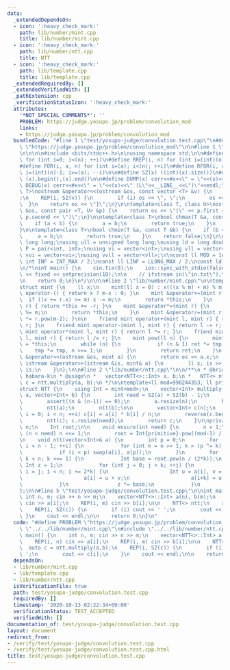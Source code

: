 ```yaml
---
data:
  _extendedDependsOn:
  - icon: ':heavy_check_mark:'
    path: lib/number/mint.cpp
    title: lib/number/mint.cpp
  - icon: ':heavy_check_mark:'
    path: lib/number/ntt.cpp
    title: NTT
  - icon: ':heavy_check_mark:'
    path: lib/template.cpp
    title: lib/template.cpp
  _extendedRequiredBy: []
  _extendedVerifiedWith: []
  _pathExtension: cpp
  _verificationStatusIcon: ':heavy_check_mark:'
  attributes:
    '*NOT_SPECIAL_COMMENTS*': ''
    PROBLEM: https://judge.yosupo.jp/problem/convolution_mod
    links:
    - https://judge.yosupo.jp/problem/convolution_mod
  bundledCode: "#line 1 \"test/yosupo-judge/convolution.test.cpp\"\n#define PROBLEM\
    \ \"https://judge.yosupo.jp/problem/convolution_mod\"\n\n#line 1 \"lib/template.cpp\"\
    \n\n\n\n#include <bits/stdc++.h>\n\nusing namespace std;\n\n#define REP(i, n)\
    \ for (int i=0; i<(n); ++i)\n#define RREP(i, n) for (int i=(int)(n)-1; i>=0; --i)\n\
    #define FOR(i, a, n) for (int i=(a); i<(n); ++i)\n#define RFOR(i, a, n) for (int\
    \ i=(int)(n)-1; i>=(a); --i)\n\n#define SZ(x) ((int)(x).size())\n#define ALL(x)\
    \ (x).begin(),(x).end()\n\n#define DUMP(x) cerr<<#x<<\" = \"<<(x)<<endl\n#define\
    \ DEBUG(x) cerr<<#x<<\" = \"<<(x)<<\" (L\"<<__LINE__<<\")\"<<endl;\n\ntemplate<class\
    \ T>\nostream &operator<<(ostream &os, const vector <T> &v) {\n    os << \"[\"\
    ;\n    REP(i, SZ(v)) {\n        if (i) os << \", \";\n        os << v[i];\n  \
    \  }\n    return os << \"]\";\n}\n\ntemplate<class T, class U>\nostream &operator<<(ostream\
    \ &os, const pair <T, U> &p) {\n    return os << \"(\" << p.first << \" \" <<\
    \ p.second << \")\";\n}\n\ntemplate<class T>\nbool chmax(T &a, const T &b) {\n\
    \    if (a < b) {\n        a = b;\n        return true;\n    }\n    return false;\n\
    }\n\ntemplate<class T>\nbool chmin(T &a, const T &b) {\n    if (b < a) {\n   \
    \     a = b;\n        return true;\n    }\n    return false;\n}\n\nusing ll =\
    \ long long;\nusing ull = unsigned long long;\nusing ld = long double;\nusing\
    \ P = pair<int, int>;\nusing vi = vector<int>;\nusing vll = vector<ll>;\nusing\
    \ vvi = vector<vi>;\nusing vvll = vector<vll>;\n\nconst ll MOD = 1e9 + 7;\nconst\
    \ int INF = INT_MAX / 2;\nconst ll LINF = LLONG_MAX / 2;\nconst ld eps = 1e-9;\n\
    \n/*\nint main() {\n    cin.tie(0);\n    ios::sync_with_stdio(false);\n    cout\
    \ << fixed << setprecision(10);\n\n    // ifstream in(\"in.txt\");\n    // cin.rdbuf(in.rdbuf());\n\
    \n    return 0;\n}\n*/\n\n\n#line 2 \"lib/number/mint.cpp\"\n\ntemplate<ll m>\n\
    struct mint {\n    ll x;\n    mint(ll x = 0) : x(((x % m) + m) % m) {}\n    mint\
    \ operator-() { return x ? m-x : 0; }\n    mint &operator+=(mint r) {\n      \
    \  if ((x += r.x) >= m) x -= m;\n        return *this;\n    }\n    mint &operator-=(mint\
    \ r) { return *this += -r; }\n    mint &operator*=(mint r) {\n        (x *= r.x)\
    \ %= m;\n        return *this;\n    }\n    mint &operator/=(mint r) { return *this\
    \ *= r.pow(m-2); }\n\n    friend mint operator+(mint l, mint r) { return l +=\
    \ r; }\n    friend mint operator-(mint l, mint r) { return l -= r; }\n    friend\
    \ mint operator*(mint l, mint r) { return l *= r; }\n    friend mint operator/(mint\
    \ l, mint r) { return l /= r; }\n    mint pow(ll n) {\n        mint ret = 1, tmp\
    \ = *this;\n        while (n) {\n            if (n & 1) ret *= tmp;\n        \
    \    tmp *= tmp, n >>= 1;\n        }\n        return ret;\n    }\n    friend ostream\
    \ &operator<<(ostream &os, mint a) {\n        return os << a.x;\n    }\n    friend\
    \ istream &operator>>(istream &is, mint& a) {\n        ll x; is >> a.x; return\
    \ is;\n    }\n};\n\n#line 2 \"lib/number/ntt.cpp\"\n\n/**\n * @brief NTT\n * @author\
    \ habara-k\n * @usage\n *   vector<NTT<>::Int> a, b;\n *   NTT<> ntt;\n *   auto\
    \ c = ntt.multiply(a, b);\n */\n\ntemplate<ll mod=998244353, ll primitive=3>\n\
    struct NTT {\n    using Int = mint<mod>;\n    vector<Int> multiply(vector<Int>\
    \ a, vector<Int> b) {\n        int need = SZ(a) + SZ(b) - 1;\n        ensure(need);\n\
    \        assert((n & (n-1)) == 0);\n        a.resize(n);\n        b.resize(n);\n\
    \        ntt(a);\n        ntt(b);\n\n        vector<Int> c(n);\n        for (int\
    \ i = 0; i < n; ++i) c[i] = a[i] * b[i] / n;\n        reverse(c.begin() + 1, c.end());\n\
    \        ntt(c); c.resize(need);\n        return c;\n    }\n\nprivate:\n    int\
    \ n;\n    Int root;\n\n    void ensure(int need) {\n        n = 1;\n        while\
    \ (n < need) n <<= 1;\n        root = Int{primitive}.pow((mod-1) / n);\n    }\n\
    \n    void ntt(vector<Int>& a) {\n        int p = 0;\n        for (int i = 1;\
    \ i < n - 1; ++i) {\n            for (int k = n >> 1; k > (p ^= k); k >>= 1);\n\
    \            if (i < p) swap(a[i], a[p]);\n        }\n        for (int k = 1;\
    \ k < n; k <<= 1) {\n            Int base = root.pow(n / (2*k));\n           \
    \ Int z = 1;\n            for (int j = 0; j < k; ++j) {\n                for (int\
    \ i = j; i < n; i += 2*k) {\n                    Int u = a[i], v = a[i+k] * z;\n\
    \                    a[i] = u + v;\n                    a[i+k] = u - v;\n    \
    \            }\n                z *= base;\n            }\n        }\n    }\n\
    };\n\n#line 5 \"test/yosupo-judge/convolution.test.cpp\"\n\nint main() {\n   \
    \ int n, m; cin >> n >> m;\n    vector<NTT<>::Int> a(n), b(m);\n    REP(i, n)\
    \ cin >> a[i];\n    REP(i, m) cin >> b[i];\n\n    NTT<> ntt;\n    auto c = ntt.multiply(a,b);\n\
    \    REP(i, SZ(c)) {\n        if (i) cout << ' ';\n        cout << c[i];\n   \
    \ }\n    cout << endl;\n\n    return 0;\n}\n"
  code: "#define PROBLEM \"https://judge.yosupo.jp/problem/convolution_mod\"\n\n#include\
    \ \"../../lib/number/mint.cpp\"\n#include \"../../lib/number/ntt.cpp\"\n\nint\
    \ main() {\n    int n, m; cin >> n >> m;\n    vector<NTT<>::Int> a(n), b(m);\n\
    \    REP(i, n) cin >> a[i];\n    REP(i, m) cin >> b[i];\n\n    NTT<> ntt;\n  \
    \  auto c = ntt.multiply(a,b);\n    REP(i, SZ(c)) {\n        if (i) cout << '\
    \ ';\n        cout << c[i];\n    }\n    cout << endl;\n\n    return 0;\n}\n"
  dependsOn:
  - lib/number/mint.cpp
  - lib/template.cpp
  - lib/number/ntt.cpp
  isVerificationFile: true
  path: test/yosupo-judge/convolution.test.cpp
  requiredBy: []
  timestamp: '2020-10-13 02:22:34+09:00'
  verificationStatus: TEST_ACCEPTED
  verifiedWith: []
documentation_of: test/yosupo-judge/convolution.test.cpp
layout: document
redirect_from:
- /verify/test/yosupo-judge/convolution.test.cpp
- /verify/test/yosupo-judge/convolution.test.cpp.html
title: test/yosupo-judge/convolution.test.cpp
---
```

